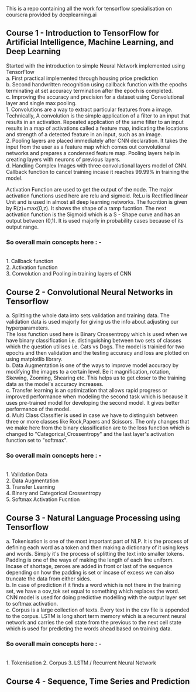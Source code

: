 This is a repo containing all the work for tensorflow specialisation on coursera provided by deeplearning.ai
## Course 1 - Introduction to TensorFlow for Artificial Intelligence, Machine Learning, and Deep Learning

Started with the introduction to simple Neural Network implemented using TensorFlow <br>
a. First practical implemented through housing price prediction <br>
b. Second handwritten recognition using callback function with the epochs terminating at set accuracy termination after the epoch is completed. <br>
c. Improving the accuracy and precision for a dataset using Convolutional layer and single max pooling.<br>
    1. Convolutions are a way to extract particular features from a image. Technically, A convolution is the simple application of a filter to an input that results in an activation. Repeated application of the same filter to an input results in a map of activations called a feature map, indicating the locations and strength of a detected feature in an input, such as an image.<br>
  2. Pooling layers are placed immediately after CNN declaration. It takes the input from the user as a feature map which comes out convolutional networks and prepares a condensed feature map. Pooling layers help in creating layers with neurons of previous layers.<br>
d. Handling Complex Images with three convolutional layers model of CNN. Callback function to cancel training incase it reaches 99.99% in training the model.<br>

Activation Function are used to get the output of the node. The major activation functions used here are relu and sigmoid. ReLu is Rectified linear Unit and is used in almost all deep learning networks. The fucntion is given by R(z)=max(0,z). It shows the shape of a ramp fucntion. The next activation function is the Sigmoid which is a S - Shape curve and has an output between (0,1). It is used majorly in probability cases because of its output range.<br>

<h3> So overall main concepts here : -</h3><br>
1. Callback function<br>
2. Activation function<br>
3. Convolution and Pooling in training layers of CNN<br>

## Course 2 - Convolutional Neural Networks in Tensorflow

a. Splitting the whole data into sets validation and training data. The validation data is used majorly for giving us the info about adjusting our hyperparameters.<br>
The loss function used here is Binary Crossentropy which is used when we have binary classification i.e. distinguishing between two sets of classes which the question utilises i.e. Cats vs Dogs. The model is trainied for two epochs and then validation and the testing accuracy and loss are plotted on using matplotlib library.<br>
b. Data  Augmentation is one of the ways to improve model accuracy by modifying the images to a certain level. Be it magnification, rotation,  Skewing, Zooming, Shearing etc. This helps us to get closer to the training data as the model's accuracy increases.<br>
c. Transfer learning is an optimization that allows rapid progress or improved performance when modeling the second task which is because it uses pre-trained model for developing the second model. It gives better performance of the model.<br>
d. Multi Class Classifier is used in case we have to distinguish between three or more classes like Rock,Papers and Scissors. The only changes that we make here from the binary classification are to the loss function which is changed to "Categorical_Crossentropy" and the last layer's activation function set to "softmax".

<h3> So overall main concepts here : -</h3><br>
1. Validation Data<br>
2. Data Augmentation<br>
3. Transfer Learning<br>
4. Binary and Categorical Crossentropy <br>
5. Softmax Activation Fucntion<br>


## Course 3 - Natural Language Processing using Tensorflow

a. Tokenisation is one of the most important part of NLP. It is the process of defining each word as a token and then making a dictionary of it using keys and words. Simply it's the process of splitting the text into smaller tokens. Padding is one of the ways of making the length of each line uniform. Incase of shortage, zeroes are added in front or last of the sequence depending on how the padding is set or incase of excess we can also truncate the data from either sides.<br>
b. In case of prediction if it finds a word which is not there in the training set, we have a oov_tok set equal to something which replaces the word. CNN model is used for doing predictive modelling with the output layer set to softmax activation. <br>
c. Corpus is a large collection of texts. Every text in the csv file is appended to the corpus. LSTM is long short term memory which is a recurrent neural network and carries the cell state from the previous to the next cell state which is used for predicting the words ahead based on training data.<br>

<h3> So overall main concepts here : -</h3><br>
1. Tokenisation
2. Corpus
3. LSTM / Recurrent Neural Network

## Course 4 - Sequence, Time Series and Prediction


 
